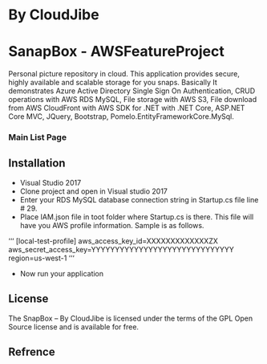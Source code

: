 #                                                                                                                      By CloudJibe
# SanapBox - AWSFeatureProject
Personal picture repository in cloud. This application provides secure, highly available and scalable storage for you snaps.
Basically It demonstrates Azure Active Directory Single Sign On Authentication, CRUD operations with AWS RDS MySQL, File storage with AWS S3, File download from AWS CloudFront with AWS SDK for .NET with .NET Core, ASP.NET Core MVC, JQuery, Bootstrap, Pomelo.EntityFrameworkCore.MySql.
### Main List Page
 
## Installation
* Visual Studio 2017
* Clone project and open in Visual studio 2017
* Enter your RDS MySQL database connection string in Startup.cs file line # 29.
* Place IAM.json file in toot folder where Startup.cs is there. This file will have you AWS profile information. Sample is as follows.

‘‘‘
[local-test-profile]
aws_access_key_id=XXXXXXXXXXXXXZX
aws_secret_access_key=YYYYYYYYYYYYYYYYYYYYYYYYYYYYYY
region=us-west-1
‘‘‘   
* Now run your application


## License
The SnapBox – By CloudJibe is licensed under the terms of the GPL Open Source license and is available for free.
## Refrence



